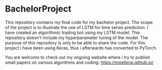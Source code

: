 # BachelorProject
This repository contains my final code for my bachelor project. The scope of the project is to illustrate the use of LSTM for time series prediction. 
I have created an algorithmic trading bot using my LSTM model. This repository doesn't include my hyperparameter tuning of the model.
The purpose of this repository is only to be able to share the code.
For this project i have been using Keras, thus i afterwards has converted to PyTorch.

You are welcome to check out my ongoing website where i try to publish small papers on various algorithms and coding: https://moellerai.github.io/
